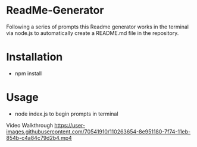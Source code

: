 # ReadMe-Generator
Following a series of prompts this Readme generator works in the terminal via node.js to automatically create a README.md file in the repository.

# Installation 
* npm install

# Usage 
* node index.js to begin prompts in terminal 



Video Walkthrough 
https://user-images.githubusercontent.com/70541910/110263654-8e951180-7f74-11eb-854b-c4a84c79d2b4.mp4
